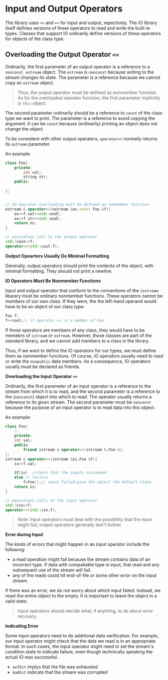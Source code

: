 # Input and Output Operators

The library uses `>>` and `<<` for input and output, repectively. The IO library itself defines versions of these operators to read and write the built-in types. Classes that support IO ordinarily define versions of these operators for objects of the class type.

## Overloading the Output Operator `<<`

Ordinarily, the first parameter of an output operator is a reference to a `nonconst ostream` object. The `ostream` is `nonconst` because writing to the stream changes its state. The parameter is a reference because we cannot copy an `ostream` object.

> Thus, the output operator must be defined as nonmember function. As for the overloaded operator function, the first parameter implicitly is `this` object.

The second parameter ordinarily should be a reference to `const` of the class type we want to print. The parameter is a reference to avoid copying the argument. It can be `const` because (ordinarily) printing an object does not change the object.

To be consistent with other output operators, `operator<<` normally returns its `ostream` parameter.

An example:
```c++
class Foo{
    private:
        int val;
        string str;
    public:
        
};


// IO operator overloading must be defined as nonmember function
ostream & operator<<(ostream &os,const Foo &f){
    os<<f.val<<std::endl;
    os<<f.str<<std::endl;
    return os;
}

// equivalent call to the output operator
std::cout<<f;
operator<<(std::cout,f);
```

**Output Opeartors Usually Do Minimal Formatting**

Generally, output operators should print the contents of the object, with minimal formatting. They should not print a newline.

**IO Operators Must Be Nonmember Functions**

Input and output operator that conform to the conventions of the `iostream` libarary must be ordinary nonmember functions. These operators cannot be members of our own class. If they were, the the left-hand operand would have to be an object of our class type:
```c++
Foo f;
f<<cout;// if operator << is a member of Foo
```
If these operators are members of any class, they would have to be memebrs of `istream` or `ostream`. However, those classes are part of the standard library, and we cannot add members to a class in the library.

Thus, if we want to define the IO operators for our types, we must define them as nonmember functions. Of course, IO operators usually need to read or write the `nonpublic` data members. As a consequence, IO operators usually must be declared as friends.

**Overloading the Input Operator `>>`**

Ordinarily, the first parameter of an input operator is a reference to the stream from which it is to read, and the second parameter is a reference to the (`nonconst`) object into which to read. The operator usually returns a reference to its given stream. The second parameter must be `nonconst` because the purpose of an input operator is to read data into this object.

An example:
```c++
class Foo{
    // 
    private:
    int val;
    public:
        friend istream & operator>>(istream &,Foo &);
};
istream & operator>>(istream &is,Foo &f){
    is>>f.val;

    if(is)  //check that the inputs succeeded
    else // failure
        f=Foo();// input failed:give the object the default state
    return is;
}

// equivalent calls to the input operator
std::cin>>f;
operator>>(std::cin,f);
```

> Note: Input operators must deal with the possibility that the input might fail; output operators generally don't bother.

**Error during Input**

The kinds of errors that might happen in an input operator include the following:
- a read operation might fail because the stream contains data of an incorrect type. If data with compatiable type is input, that read and any subsequent use of the stream will fail.
- any of the reads could hit end-of-file or some other error on the input stream.

If there was an error, we do not worry about which input failed. Instead, we reset the entire object to the empty. It is important to leave the object in a valid state.

> Input operators should decide what, if anything, to do about error recovery.

**Indicating Error**

Some input operators need to do additional data verification. For example, our input operator might check that the data we read is in an appropriate format. In such cases, the input operator might need to set the stream's condition state to indicate failure, even though technically speaking the actual IO was successful. 

- `eofbit` implys that the file was exhausted
- `badbit` indicate that the stream was corrupted